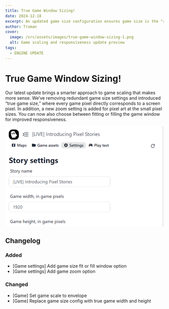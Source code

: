 ```yaml
---
title: True Game Window Sizing!
date: 2024-12-18
excerpt: An updated game size configuration ensures game size is the "real" size with scaling.
author: Truman
cover:
  image: /src/assets/images/true-game-window-sizing-1.png
  alt: Game scaling and responsiveness update preview
tags:
  - ENGINE UPDATE
---
```


# True Game Window Sizing!

Our latest update brings a smarter approach to game scaling that makes more sense. We’ve removing redundant game size settings and introduced “true game size,” where every game pixel directly corresponds to a screen pixel. In addition, a new zoom setting is added for pixel art at the small pixel sizes. You can now also choose between fitting or filling the game window for improved responsiveness.

![Responsive Options](/src/assets/images/true-game-window-sizing-2.png)

## Changelog

### Added

- [Game settings] Add game size fit or fill window option
- [Game settings] Add game zoom option

### Changed

- [Game] Set game scale to envelope
- [Game] Replace game size config with true game width and height
